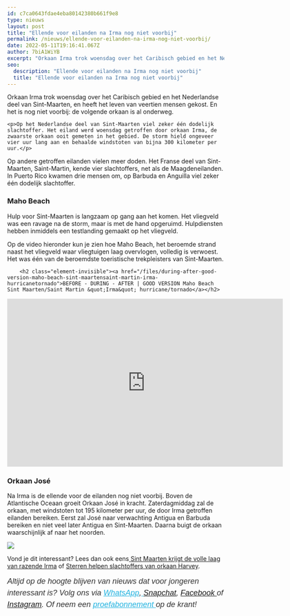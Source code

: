 ```yaml
---
id: c7ca0643fdae4eba80142380b661f9e8
type: nieuws
layout: post
title: "Ellende voor eilanden na Irma nog niet voorbij"
permalink: /nieuws/ellende-voor-eilanden-na-irma-nog-niet-voorbij/
date: 2022-05-11T19:16:41.067Z
author: 7biA1WiYB
excerpt: "Orkaan Irma trok woensdag over het Caribisch gebied en het Nederlandse deel van Sint-Maarten, en heeft het leven van veertien mensen gekost. En het is nog niet voorbij: de volgende orkaan is al onderweg.  "
seo:
  description: "Ellende voor eilanden na Irma nog niet voorbij"
  title: "Ellende voor eilanden na Irma nog niet voorbij"
---
```

Orkaan Irma trok woensdag over het Caribisch gebied en het Nederlandse deel van Sint-Maarten, en heeft het leven van veertien mensen gekost. En het is nog niet voorbij: de volgende orkaan is al onderweg.  

    <p>Op het Nederlandse deel van Sint-Maarten viel zeker één dodelijk slachtoffer. Het eiland werd woensdag getroffen door orkaan Irma, de zwaarste orkaan ooit gemeten in het gebied. De storm hield ongeveer vier uur lang aan en behaalde windstoten van bijna 300 kilometer per uur.</p>
<p>Op andere getroffen eilanden vielen meer doden. Het Franse deel van Sint-Maarten, Saint-Martin, kende vier slachtoffers, net als de Maagdeneilanden. In Puerto Rico kwamen drie mensen om, op Barbuda en Anguilla viel zeker één dodelijk slachtoffer.</p>
<h3>Maho Beach</h3>
<p>Hulp voor Sint-Maarten is langzaam op gang aan het komen. Het vliegveld was een ravage na de storm, maar is met de hand opgeruimd. Hulpdiensten hebben inmiddels een testlanding gemaakt op het vliegveld.</p>
<p>Op de video hieronder kun je zien hoe Maho Beach, het beroemde strand naast het vliegveld waar vliegtuigen laag overvlogen, volledig is verwoest. Het was één van de beroemdste toeristische trekpleisters van Sint-Maarten.</p>
<p><div class="media media-element-container media-default"><div id="file-418979" class="file file-video file-video-youtube">

        <h2 class="element-invisible"><a href="/files/during-after-good-version-maho-beach-sint-maartensaint-martin-irma-hurricanetornado">BEFORE - DURING - AFTER | GOOD VERSION Maho Beach Sint Maarten/Saint Martin &quot;Irma&quot; hurricane/tornado</a></h2>
    
  
  <div class="content">
    <div class="media-youtube-video file media-element file-default media-youtube-1">
  <iframe class="media-youtube-player" width="640" height="390" title="BEFORE - DURING - AFTER | GOOD VERSION Maho Beach Sint Maarten/Saint Martin &quot;Irma&quot; hurricane/tornado" src="https://www.youtube.com/embed/5dOlw6Usjao?wmode=opaque&controls=" name="BEFORE - DURING - AFTER | GOOD VERSION Maho Beach Sint Maarten/Saint Martin &quot;Irma&quot; hurricane/tornado" frameborder="0" allowfullscreen="">Video van BEFORE - DURING - AFTER | GOOD VERSION Maho Beach Sint Maarten/Saint Martin &amp;quot;Irma&amp;quot; hurricane/tornado</iframe>
</div>
  </div>

  
</div>
</div>
<h3>Orkaan José</h3>
<p>Na Irma is de ellende voor de eilanden nog niet voorbij. Boven de Atlantische Oceaan groeit Orkaan José in kracht. Zaterdagmiddag zal de orkaan, met windstoten tot 195 kilometer per uur, de door Irma getroffen eilanden bereiken. Eerst zal José naar verwachting Antigua en Barbuda bereiken en niet veel later Antigua en Sint-Maarten. Daarna buigt de orkaan waarschijnlijk af naar het noorden.</p>
<div class="kader">
<p><img class="kaderafbeelding" src="https://original.sevendays.nl/sites/default/files/ff.png"></p>
<p>Vond je dit interessant? Lees dan ook eens<a href="https://original.sevendays.nl/lifestyle/fenna-17-van-hoefwijzer-over-het-succes-van-paardentubers" target="_blank"> </a><a href="https://original.sevendays.nl/nieuws/sint-maarten-krijgt-de-volle-laag-van-razende-irma">Sint Maarten krijgt de volle laag van razende Irma</a> of <a href="https://original.sevendays.nl/nieuws/sterren-helpen-slachtoffers-van-orkaan-harvey">Sterren helpen slachtoffers van orkaan Harvey</a>.</p>
<p><em style="box-sizing: inherit; color: rgb(51, 51, 51); font-family: &quot;PT Sans&quot;, sans-serif; font-size: 18px; line-height: 27px;">Altijd op de hoogte blijven van nieuws dat voor jongeren interessant is? Volg ons via </em><em style="box-sizing: inherit; color: rgb(34, 179, 224); transition: color 0.3s ease; font-family: &quot;PT Sans&quot;, sans-serif; font-size: 18px; line-height: 27px;"><a href="https://original.sevendays.nl/whatsapp" style="box-sizing: inherit; color: rgb(34, 179, 224); transition: color 0.3s ease; font-family: &quot;PT Sans&quot;, sans-serif; font-size: 18px; line-height: 27px;">WhatsApp</a></em><em style="box-sizing: inherit; color: rgb(51, 51, 51); font-family: &quot;PT Sans&quot;, sans-serif; font-size: 18px; line-height: 27px;">,</em><em style="box-sizing: inherit; color: rgb(34, 179, 224); transition: color 0.3s ease; font-family: &quot;PT Sans&quot;, sans-serif; font-size: 18px; line-height: 27px;"><a href="https://original.sevendays.nl/whatsapp" style="box-sizing: inherit; color: rgb(34, 179, 224); transition: color 0.3s ease; font-family: &quot;PT Sans&quot;, sans-serif; font-size: 18px; line-height: 27px;"> </a></em><em style="box-sizing: inherit; color: rgb(51, 51, 51); font-family: &quot;PT Sans&quot;, sans-serif; font-size: 18px; line-height: 27px;"><a href="https://www.snapchat.com/add/sevendaysnl">Snapchat</a>, <a href="https://www.facebook.com/7Daysnl?ref=bookmarks">Facebook </a>of <a href="https://instagram.com/7DAysnl/">Instagram</a>. Of </em><em style="box-sizing: inherit; color: rgb(51, 51, 51); font-family: &quot;PT Sans&quot;, sans-serif; font-size: 18px; line-height: 27px;">neem een </em><a href="https://abonneren.sevendays.nl/abonneren/abonnementen/ae/artikel" style="box-sizing: inherit; color: rgb(34, 179, 224); transition: color 0.3s ease; font-family: &quot;PT Sans&quot;, sans-serif; font-size: 18px; line-height: 27px;"><em style="box-sizing: inherit;">proefabonnement </em></a><em style="box-sizing: inherit; color: rgb(51, 51, 51); font-family: &quot;PT Sans&quot;, sans-serif; font-size: 18px; line-height: 27px;">op de krant!</em></p>
</div>
  
